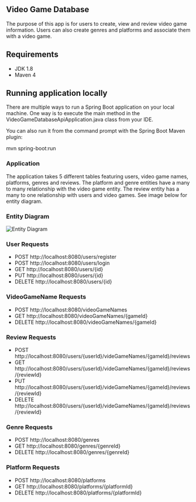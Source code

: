 ## Video Game Database
The purpose of this app is for users to create, view and review video game information. Users can also create genres and platforms and associate them with a video game. 

## Requirements
* JDK 1.8
* Maven 4

## Running application locally
There are multiple ways to run a Spring Boot application on your local machine. One way is to execute the main method in the VideoGameDatabaseApiApplication.java class from your IDE.

You can also run it from the command prompt with the Spring Boot Maven plugin:

mvn spring-boot:run

### Application
The application takes 5 different tables featuring users, video game names, platforms, genres and reviews. The platform and genre entities have a many to many relationship with the video game entity. The review entity has a many to one relationship with users and video games. See image below for entity diagram.

### Entity Diagram
![Entity Diagram](https://user-images.githubusercontent.com/69730667/103161822-cdecf800-47a4-11eb-943c-1f4b524247a9.png)


### User Requests
* POST http://localhost:8080/users/register
* POST http://localhost:8080/users/login
* GET http://localhost:8080/users/{id}
* PUT http://localhost:8080/users/{id}
* DELETE http://localhost:8080/users/{id}

### VideoGameName Requests
* POST http://localhost:8080/videoGameNames
* GET http://localhost:8080/videoGameNames/{gameId}
* DELETE http://localhost:8080/videoGameNames/{gameId}

### Review Requests
* POST http://localhost:8080/users/{userId}/videGameNames/{gameId}/reviews
* GET http://localhost:8080/users/{userId}/videGameNames/{gameId}/reviews/{reviewId}
* PUT http://localhost:8080/users/{userId}/videGameNames/{gameId}/reviews/{reviewId}
* DELETE http://localhost:8080/users/{userId}/videGameNames/{gameId}/reviews/{reviewId}

### Genre Requests
* POST http://localhost:8080/genres
* GET http://localhost:8080/genres/{genreId}
* DELETE http://localhost:8080/genres/{genreId}

### Platform Requests
* POST http://localhost:8080/platforms
* GET http://localhost:8080/platforms/{platformId}
* DELETE http://localhost:8080/platforms/{platformId}
